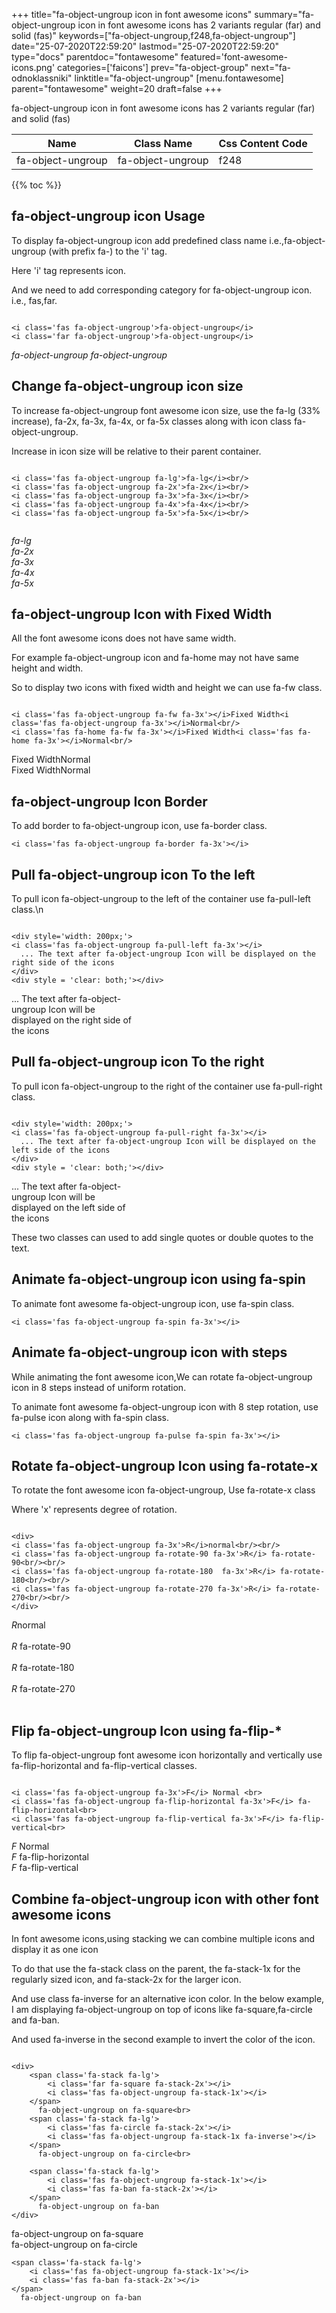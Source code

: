 +++
title="fa-object-ungroup icon in font awesome icons"
summary="fa-object-ungroup icon in font awesome icons has 2 variants regular (far) and solid (fas)"
keywords=["fa-object-ungroup,f248,fa-object-ungroup"]
date="25-07-2020T22:59:20"
lastmod="25-07-2020T22:59:20"
type="docs"
parentdoc="fontawesome"
featured='font-awesome-icons.png'
categories=['faicons']
prev="fa-object-group"
next="fa-odnoklassniki"
linktitle="fa-object-ungroup"
[menu.fontawesome]
parent="fontawesome"
weight=20
draft=false
+++


fa-object-ungroup icon in font awesome icons has 2 variants regular (far) and solid (fas)

<div class='table-responsive'><table class='table'><thead><tr><th>Name</th><th>Class Name</th><th>Css Content Code</th></tr></thead><tbody><tr><td>fa-object-ungroup</td><td>fa-object-ungroup</td><td>f248</td></tr></tbody></table></div>


{{% toc %}}


## fa-object-ungroup icon Usage

To display fa-object-ungroup icon add predefined class name i.e.,fa-object-ungroup (with prefix fa-) to the 'i' tag.

Here 'i' tag represents icon.

And we need to add corresponding category for fa-object-ungroup icon. i.e., fas,far.


```

<i class='fas fa-object-ungroup'>fa-object-ungroup</i>
<i class='far fa-object-ungroup'>fa-object-ungroup</i>
```

<i class='fas fa-object-ungroup'>fa-object-ungroup</i>
<i class='far fa-object-ungroup'>fa-object-ungroup</i>




## Change fa-object-ungroup icon size
To increase fa-object-ungroup font awesome icon size, use the fa-lg (33% increase), fa-2x, fa-3x, fa-4x, or fa-5x classes along with icon class fa-object-ungroup.

Increase in icon size will be relative to their parent container. 

```

<i class='fas fa-object-ungroup fa-lg'>fa-lg</i><br/>
<i class='fas fa-object-ungroup fa-2x'>fa-2x</i><br/>
<i class='fas fa-object-ungroup fa-3x'>fa-3x</i><br/>
<i class='fas fa-object-ungroup fa-4x'>fa-4x</i><br/>
<i class='fas fa-object-ungroup fa-5x'>fa-5x</i><br/>
            
```

<i class='fas fa-object-ungroup fa-lg'>fa-lg</i><br/>
<i class='fas fa-object-ungroup fa-2x'>fa-2x</i><br/>
<i class='fas fa-object-ungroup fa-3x'>fa-3x</i><br/>
<i class='fas fa-object-ungroup fa-4x'>fa-4x</i><br/>
<i class='fas fa-object-ungroup fa-5x'>fa-5x</i><br/>
            



## fa-object-ungroup Icon with Fixed Width 

All the font awesome icons does not have same width.

For example fa-object-ungroup icon and fa-home may not have same height and width.

So to display two icons with fixed width and height we can use fa-fw class.


```

<i class='fas fa-object-ungroup fa-fw fa-3x'></i>Fixed Width<i class='fas fa-object-ungroup fa-3x'></i>Normal<br/>
<i class='fas fa-home fa-fw fa-3x'></i>Fixed Width<i class='fas fa-home fa-3x'></i>Normal<br/>
```

<i class='fas fa-object-ungroup fa-fw fa-3x'></i>Fixed Width<i class='fas fa-object-ungroup fa-3x'></i>Normal<br/>
<i class='fas fa-home fa-fw fa-3x'></i>Fixed Width<i class='fas fa-home fa-3x'></i>Normal<br/>



## fa-object-ungroup Icon Border 

To add border to fa-object-ungroup icon, use fa-border class.


```
<i class='fas fa-object-ungroup fa-border fa-3x'></i>

```
<i class='fas fa-object-ungroup fa-border fa-3x'></i>





## Pull fa-object-ungroup icon To the left

To pull icon fa-object-ungroup to the left of the container use fa-pull-left class.\n

```

<div style='width: 200px;'>
<i class='fas fa-object-ungroup fa-pull-left fa-3x'></i>
  ... The text after fa-object-ungroup Icon will be displayed on the right side of the icons
</div>
<div style = 'clear: both;'></div>
```

<div style='width: 200px;'>
<i class='fas fa-object-ungroup fa-pull-left fa-3x'></i>
  ... The text after fa-object-ungroup Icon will be displayed on the right side of the icons
</div>
<div style = 'clear: both;'></div>




## Pull fa-object-ungroup icon To the right
To pull icon fa-object-ungroup to the right of the container use fa-pull-right class.

```

<div style='width: 200px;'>
<i class='fas fa-object-ungroup fa-pull-right fa-3x'></i>
  ... The text after fa-object-ungroup Icon will be displayed on the left side of the icons
</div>
<div style = 'clear: both;'></div>
```

<div style='width: 200px;'>
<i class='fas fa-object-ungroup fa-pull-right fa-3x'></i>
  ... The text after fa-object-ungroup Icon will be displayed on the left side of the icons
</div>
<div style = 'clear: both;'></div>

These two classes can used to add single quotes or double quotes to the text.


## Animate fa-object-ungroup icon using fa-spin
To animate font awesome fa-object-ungroup icon, use fa-spin class.

```
<i class='fas fa-object-ungroup fa-spin fa-3x'></i>
```
<i class='fas fa-object-ungroup fa-spin fa-3x'></i>




## Animate fa-object-ungroup icon with steps
While animating the font awesome icon,We can rotate fa-object-ungroup icon in 8 steps instead of uniform rotation.

To animate font awesome fa-object-ungroup icon with 8 step rotation, use fa-pulse icon along with fa-spin class.


```
<i class='fas fa-object-ungroup fa-pulse fa-spin fa-3x'></i>

```
<i class='fas fa-object-ungroup fa-pulse fa-spin fa-3x'></i>





## Rotate fa-object-ungroup Icon using fa-rotate-x
To rotate the font awesome icon fa-object-ungroup, Use fa-rotate-x class

Where 'x' represents degree of rotation.


```

<div>
<i class='fas fa-object-ungroup fa-3x'>R</i>normal<br/><br/>
<i class='fas fa-object-ungroup fa-rotate-90 fa-3x'>R</i> fa-rotate-90<br/><br/> 
<i class='fas fa-object-ungroup fa-rotate-180  fa-3x'>R</i> fa-rotate-180<br/><br/> 
<i class='fas fa-object-ungroup fa-rotate-270 fa-3x'>R</i> fa-rotate-270<br/><br/>
</div>
```

<div>
<i class='fas fa-object-ungroup fa-3x'>R</i>normal<br/><br/>
<i class='fas fa-object-ungroup fa-rotate-90 fa-3x'>R</i> fa-rotate-90<br/><br/> 
<i class='fas fa-object-ungroup fa-rotate-180  fa-3x'>R</i> fa-rotate-180<br/><br/> 
<i class='fas fa-object-ungroup fa-rotate-270 fa-3x'>R</i> fa-rotate-270<br/><br/>
</div>




## Flip fa-object-ungroup Icon using fa-flip-*
To flip fa-object-ungroup font awesome icon horizontally and vertically use fa-flip-horizontal and fa-flip-vertical classes. 

```

<i class='fas fa-object-ungroup fa-3x'>F</i> Normal <br>
<i class='fas fa-object-ungroup fa-flip-horizontal fa-3x'>F</i> fa-flip-horizontal<br>
<i class='fas fa-object-ungroup fa-flip-vertical fa-3x'>F</i> fa-flip-vertical<br>
```

<i class='fas fa-object-ungroup fa-3x'>F</i> Normal <br>
<i class='fas fa-object-ungroup fa-flip-horizontal fa-3x'>F</i> fa-flip-horizontal<br>
<i class='fas fa-object-ungroup fa-flip-vertical fa-3x'>F</i> fa-flip-vertical<br>




## Combine fa-object-ungroup icon with other font awesome icons
In font awesome icons,using stacking we can combine multiple icons and display it as one icon 

To do that use the fa-stack class on the parent, the fa-stack-1x for the regularly sized icon, and fa-stack-2x for the larger icon.

And use class fa-inverse for an alternative icon color. 
In the below example, I am displaying fa-object-ungroup on top of icons like fa-square,fa-circle and fa-ban.

And used fa-inverse in the second example to invert the color of the icon.

```

<div>
    <span class='fa-stack fa-lg'>
        <i class='far fa-square fa-stack-2x'></i>
        <i class='fas fa-object-ungroup fa-stack-1x'></i>
    </span>
      fa-object-ungroup on fa-square<br>
    <span class='fa-stack fa-lg'>
        <i class='fas fa-circle fa-stack-2x'></i>
        <i class='fas fa-object-ungroup fa-stack-1x fa-inverse'></i>
    </span>
      fa-object-ungroup on fa-circle<br>

    <span class='fa-stack fa-lg'>
        <i class='fas fa-object-ungroup fa-stack-1x'></i>
        <i class='fas fa-ban fa-stack-2x'></i>
    </span>
      fa-object-ungroup on fa-ban
</div>
```

<div>
    <span class='fa-stack fa-lg'>
        <i class='far fa-square fa-stack-2x'></i>
        <i class='fas fa-object-ungroup fa-stack-1x'></i>
    </span>
      fa-object-ungroup on fa-square<br>
    <span class='fa-stack fa-lg'>
        <i class='fas fa-circle fa-stack-2x'></i>
        <i class='fas fa-object-ungroup fa-stack-1x fa-inverse'></i>
    </span>
      fa-object-ungroup on fa-circle<br>

    <span class='fa-stack fa-lg'>
        <i class='fas fa-object-ungroup fa-stack-1x'></i>
        <i class='fas fa-ban fa-stack-2x'></i>
    </span>
      fa-object-ungroup on fa-ban
</div>






